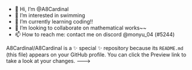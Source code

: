 - 👋 Hi, I’m @A8Cardinal
- 👀 I’m interested in swimming
- 🌱 I’m currently learning coding!!
- 💞️ I’m looking to collaborate on mathematical works~~
- 📫 How to reach me: contact me on discord @monyu_04 (#5244)

A8Cardinal/A8Cardinal is a ✨ special ✨ repository because its `README.md` (this file) appears on your GitHub profile.
You can click the Preview link to take a look at your changes.
--->

